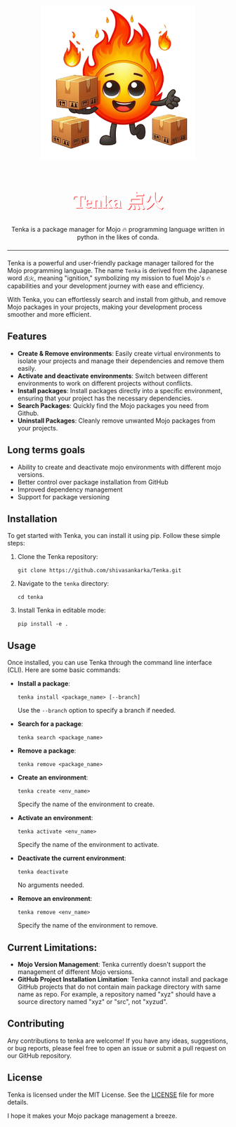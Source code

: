 <a name="readme-top"></a>

<div align="center">
  <a href="">
    <img src="./assets/tenka_logo.png" alt="Logo" width="350" height="350">
  </a>


  <h1 align="center" style="font-size: 3em; color: white; font-family: 'Avenir'; text-shadow: 1px 1px red;">Tenka 点火</h1>

  <p align="center">
    Tenka is a package manager for Mojo 🔥 programming language written in python in the likes of conda. 
  </p>
</div>
<p align="center">
    <hr style="border-top: 1px solid white; width: 100%; margin: 20px 0;">
</p>


Tenka is a powerful and user-friendly package manager tailored for the Mojo programming language. The name `Tenka` is derived from the Japanese word `点火`, meaning "ignition," symbolizing my mission to fuel Mojo's 🔥 capabilities and your development journey with ease and efficiency.

With Tenka, you can effortlessly search and install from github, and remove Mojo packages in your projects, making your development process smoother and more efficient. 

## Features

- **Create & Remove environments**: Easily create virtual environments to isolate your projects and manage their dependencies and remove them easily. 
- **Activate and deactivate environments**: Switch between different environments to work on different projects without conflicts.
- **Install packages**: Install packages directly into a specific environment, ensuring that your project has the necessary dependencies.
- **Search Packages**: Quickly find the Mojo packages you need from Github.
- **Uninstall Packages**: Cleanly remove unwanted Mojo packages from your projects.

## Long terms goals
- Ability to create and deactivate mojo environments with different mojo versions.
- Better control over package installation from GitHub
- Improved dependency management
- Support for package versioning

## Installation

To get started with Tenka, you can install it using pip. Follow these simple steps:

1. Clone the Tenka repository:
    ```
    git clone https://github.com/shivasankarka/Tenka.git
    ```
2. Navigate to the `tenka` directory:
    ```
    cd tenka
    ```
3. Install Tenka in editable mode:
    ```
    pip install -e .
    ```

## Usage

Once installed, you can use Tenka through the command line interface (CLI). Here are some basic commands:

- **Install a package**:
    ```
    tenka install <package_name> [--branch]
    ```
    Use the `--branch` option to specify a branch if needed.

- **Search for a package**:
    ```
    tenka search <package_name>
    ```

- **Remove a package**:
    ```
    tenka remove <package_name>
    ```

- **Create an environment**:
    ```
    tenka create <env_name>
    ```
    Specify the name of the environment to create.

- **Activate an environment**:
    ```
    tenka activate <env_name>
    ```
    Specify the name of the environment to activate.

- **Deactivate the current environment**:
    ```
    tenka deactivate
    ```
    No arguments needed.

- **Remove an environment**:
    ```
    tenka remove <env_name>
    ```
    Specify the name of the environment to remove.

## Current Limitations:
- **Mojo Version Management**: Tenka currently doesn't support the management of different Mojo versions.
- **GitHub Project Installation Limitation**: Tenka cannot install and package GitHub projects that do not contain main package directory with same name as repo. For example, a repository named "xyz" should have a source directory named "xyz" or "src", not "xyzud".

## Contributing

Any contributions to tenka are welcome! If you have any ideas, suggestions, or bug reports, please feel free to open an issue or submit a pull request on our GitHub repository.

## License

Tenka is licensed under the MIT License. See the [LICENSE](LICENSE) file for more details.

I hope it makes your Mojo package management a breeze.
